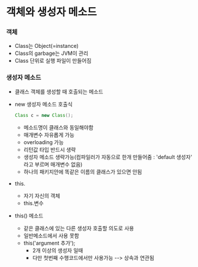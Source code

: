 # 객체와 생성자 메소드

### 객체

* Class는 Object(=instance)
* Class의 garbage는 JVM이 관리
* Class 단위로 실행 파일이 만들어짐



### 생성자 메소드

* 클래스 객체를 생성할 때 호출되는 메소드

* new 생성자 메소드 호출식

  ```java
  Class c = new Class();
  ```

  * 메소드명이 클래스와 동일해야함
  * 매개변수 자유롭게 가능
  * overloading 가능
  * 리턴값 타입 반드시 생략
  * 생성자 메소드 생략가능(컴파일러가 자동으로 한개 만들어줌 : 'default 생성자' 라고 부르며 매개변수 없음)
  * 하나의 패키지안에 똑같은 이름의 클래스가 있으면 안됨

* this.

  * 자기 자신의 객체
  * this.변수

* this() 메소드

  * 같은 클래스에 있는 다른 생성자 호출할 의도로 사용
  * 일반메소드에서 사용 못함
  * this('argument 추가'); 
    * 2개 이상의 생성자 일때
    * 다만 첫번째 수행코드에서만 사용가능 --> 상속과 연관됨
